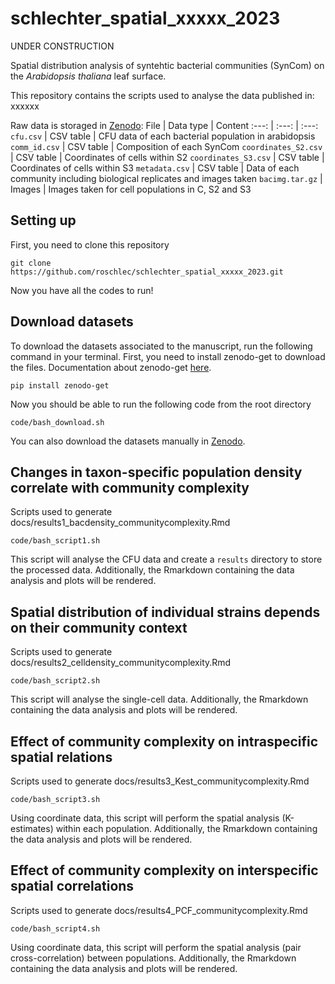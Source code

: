 # schlechter_spatial_xxxxx_2023

UNDER CONSTRUCTION

Spatial distribution analysis of syntehtic bacterial communities (SynCom) on the _Arabidopsis thaliana_ leaf surface.

This repository contains the scripts used to analyse the data published in: xxxxxx 

Raw data is storaged in [Zenodo](https://zenodo.org/doi/10.5281/zenodo.100361160):
File | Data type | Content
:---: | :---: | :---:
`cfu.csv` | CSV table | CFU data of each bacterial population in arabidopsis
`comm_id.csv` | CSV table | Composition of each SynCom
`coordinates_S2.csv` | CSV table | Coordinates of cells within S2
`coordinates_S3.csv` | CSV table | Coordinates of cells within S3
`metadata.csv` | CSV table | Data of each community including biological replicates and images taken
`bacimg.tar.gz` | Images | Images taken for cell populations in C, S2 and S3

## Setting up 
First, you need to clone this repository
```
git clone https://github.com/roschlec/schlechter_spatial_xxxxx_2023.git
```
Now you have all the codes to run!

## Download datasets
To download the datasets associated to the manuscript, run the following command in your terminal.
First, you need to install zenodo-get to download the files. Documentation about zenodo-get [here](https://gitlab.com/dvolgyes/zenodo_get).
```
pip install zenodo-get
```

Now you should be able to run the following code from the root directory
```
code/bash_download.sh
```

You can also download the datasets manually in [Zenodo](https://zenodo.org/doi/10.5281/zenodo.100361160).

## Changes in taxon-specific population density correlate with community complexity
Scripts used to generate docs/results1_bacdensity_communitycomplexity.Rmd
```
code/bash_script1.sh
```
This script will analyse the CFU data and create a `results` directory to store the processed data.
Additionally, the Rmarkdown containing the data analysis and plots will be rendered.

## Spatial distribution of individual strains depends on their community context
Scripts used to generate docs/results2_celldensity_communitycomplexity.Rmd
```
code/bash_script2.sh
```
This script will analyse the single-cell data. Additionally, the Rmarkdown containing the data analysis and plots will be rendered.

## Effect of community complexity on intraspecific spatial relations
Scripts used to generate docs/results3_Kest_communitycomplexity.Rmd
```
code/bash_script3.sh
```
Using coordinate data, this script will perform the spatial analysis (K-estimates) within each population. Additionally, the Rmarkdown containing the data analysis and plots will be rendered.

## Effect of community complexity on interspecific spatial correlations
Scripts used to generate docs/results4_PCF_communitycomplexity.Rmd
```
code/bash_script4.sh
```
Using coordinate data, this script will perform the spatial analysis (pair cross-correlation) between populations. Additionally, the Rmarkdown containing the data analysis and plots will be rendered.
